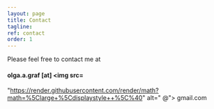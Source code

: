 ```yaml
---
layout: page
title: Contact
tagline: 
ref: contact
order: 1
---
```


Please feel free to contact me at
#### [](#header-4)olga.a.graf [at] <img src=
"https://render.githubusercontent.com/render/math?math=%5Clarge+%5Cdisplaystyle++%5C%40" 
alt=" \@"> gmail.com



<!---
[Go to the Home Page]({{ '/' | absolute_url }})
![image](/assets/images/numbers14.jpg)
-->
